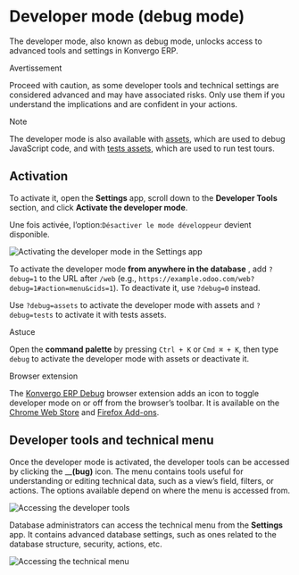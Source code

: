 # Developer mode (debug mode)

The developer mode, also known as debug mode, unlocks access to advanced tools
and settings in Konvergo ERP.

<div class="alert alert-warning">
<p class="alert-title">
Avertissement</p><p>Proceed with caution, as some developer tools and technical settings are considered advanced and
may have associated risks. Only use them if you understand the implications and are confident in
your actions.</p>
</div> <div class="alert alert-primary">
<p class="alert-title">
Note</p><p>The developer mode is also available with <a href="../../developer/reference/frontend/framework_overview#frontend-framework-assets-debug-mode"><span class="std std-ref">assets</span></a>,
which are used to debug JavaScript code, and with <a href="../../developer/reference/frontend/framework_overview#frontend-framework-tests-debug-mode"><span class="std std-ref">tests assets</span></a>, which are used to run test tours.</p>
</div>

## Activation

To activate it, open the **Settings** app, scroll down to the **Developer
Tools** section, and click **Activate the developer mode**.

Une fois activée, l’option:`Désactiver le mode développeur` devient
disponible.

![Activating the developer mode in the Settings
app](../../_images/settings.png)

To activate the developer mode **from anywhere in the database** , add
`?debug=1` to the URL after `/web` (e.g.,
`https://example.odoo.com/web?debug=1#action=menu&cids=1`). To deactivate it,
use `?debug=0` instead.

Use `?debug=assets` to activate the developer mode with assets and
`?debug=tests` to activate it with tests assets.

<div class="alert alert-info">
<p class="alert-title">
Astuce</p><p>Open the <b>command palette</b> by pressing <code>Ctrl + K</code> or <code>Cmd ⌘ + K</code>, then type <code>debug</code> to
activate the developer mode with assets or deactivate it.</p>
</div> <div class="admonition-browser-extension alert">
<p class="alert-title">
Browser extension</p><p>The <a href="https://github.com/Droggol/Konvergo ERPDebug">Konvergo ERP Debug</a> browser extension adds an icon to toggle
developer mode on or off from the browser’s toolbar. It is available on the <a href="https://chromewebstore.google.com/detail/odoo-debug/hmdmhilocobgohohpdpolmibjklfgkbi">Chrome Web Store</a> and
<a href="https://addons.mozilla.org/firefox/addon/odoo-debug/">Firefox Add-ons</a>.</p>
</div>

## Developer tools and technical menu

Once the developer mode is activated, the developer tools can be accessed by
clicking the __**(bug)** icon. The menu contains tools useful for
understanding or editing technical data, such as a view’s field, filters, or
actions. The options available depend on where the menu is accessed from.

![Accessing the developer tools](../../_images/tools.png)

Database administrators can access the technical menu from the **Settings**
app. It contains advanced database settings, such as ones related to the
database structure, security, actions, etc.

![Accessing the technical menu](../../_images/technical.png)


